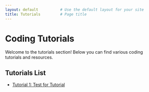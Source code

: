 ```yaml
---
layout: default          # Use the default layout for your site
title: Tutorials         # Page title
---
```


# Coding Tutorials

Welcome to the tutorials section! Below you can find various coding tutorials and resources.

## Tutorials List

- [Tutorial 1: Test for Tutorial](tutorials/tutorial1.md)
